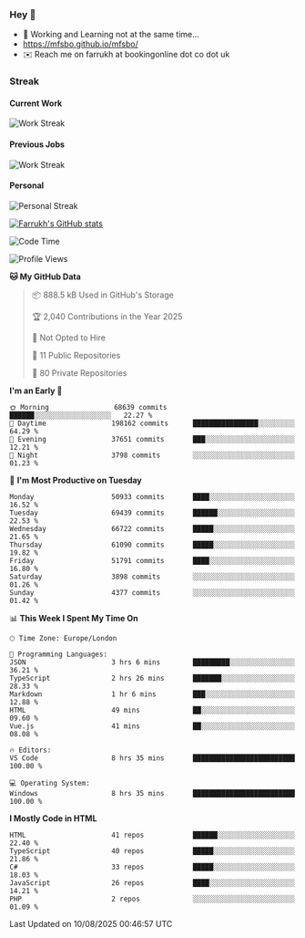 ### Hey 👋

- 🏃 Working and Learning not at the same time...
- https://mfsbo.github.io/mfsbo/
- ✉️ Reach me on farrukh at bookingonline dot co dot uk

### Streak
#### Current Work
![Work Streak](https://streak-stats.demolab.com/?user=mfsbo)
#### Previous Jobs
![Work Streak](https://streak-stats.demolab.com/?user=farrukhcw)
#### Personal
![Personal Streak](https://streak-stats.demolab.com/?user=farrukhsubhani)

[![Farrukh's GitHub stats](https://github-readme-stats.vercel.app/api?username=mfsbo&hide=stars&count_private=true)](https://github.com/mfsbo/)

<!--START_SECTION:waka-->
![Code Time](http://img.shields.io/badge/Code%20Time-992%20hrs%2053%20mins-blue)

![Profile Views](http://img.shields.io/badge/Profile%20Views-0-blue)

**🐱 My GitHub Data** 

> 📦 888.5 kB Used in GitHub's Storage 
 > 
> 🏆 2,040 Contributions in the Year 2025
 > 
> 🚫 Not Opted to Hire
 > 
> 📜 11 Public Repositories 
 > 
> 🔑 80 Private Repositories 
 > 
**I'm an Early 🐤** 

```text
🌞 Morning                68639 commits       ██████░░░░░░░░░░░░░░░░░░░   22.27 % 
🌆 Daytime                198162 commits      ████████████████░░░░░░░░░   64.29 % 
🌃 Evening                37651 commits       ███░░░░░░░░░░░░░░░░░░░░░░   12.21 % 
🌙 Night                  3798 commits        ░░░░░░░░░░░░░░░░░░░░░░░░░   01.23 % 
```
📅 **I'm Most Productive on Tuesday** 

```text
Monday                   50933 commits       ████░░░░░░░░░░░░░░░░░░░░░   16.52 % 
Tuesday                  69439 commits       ██████░░░░░░░░░░░░░░░░░░░   22.53 % 
Wednesday                66722 commits       █████░░░░░░░░░░░░░░░░░░░░   21.65 % 
Thursday                 61090 commits       █████░░░░░░░░░░░░░░░░░░░░   19.82 % 
Friday                   51791 commits       ████░░░░░░░░░░░░░░░░░░░░░   16.80 % 
Saturday                 3898 commits        ░░░░░░░░░░░░░░░░░░░░░░░░░   01.26 % 
Sunday                   4377 commits        ░░░░░░░░░░░░░░░░░░░░░░░░░   01.42 % 
```


📊 **This Week I Spent My Time On** 

```text
🕑︎ Time Zone: Europe/London

💬 Programming Languages: 
JSON                     3 hrs 6 mins        █████████░░░░░░░░░░░░░░░░   36.21 % 
TypeScript               2 hrs 26 mins       ███████░░░░░░░░░░░░░░░░░░   28.33 % 
Markdown                 1 hr 6 mins         ███░░░░░░░░░░░░░░░░░░░░░░   12.88 % 
HTML                     49 mins             ██░░░░░░░░░░░░░░░░░░░░░░░   09.60 % 
Vue.js                   41 mins             ██░░░░░░░░░░░░░░░░░░░░░░░   08.08 % 

🔥 Editors: 
VS Code                  8 hrs 35 mins       █████████████████████████   100.00 % 

💻 Operating System: 
Windows                  8 hrs 35 mins       █████████████████████████   100.00 % 
```

**I Mostly Code in HTML** 

```text
HTML                     41 repos            ██████░░░░░░░░░░░░░░░░░░░   22.40 % 
TypeScript               40 repos            █████░░░░░░░░░░░░░░░░░░░░   21.86 % 
C#                       33 repos            █████░░░░░░░░░░░░░░░░░░░░   18.03 % 
JavaScript               26 repos            ████░░░░░░░░░░░░░░░░░░░░░   14.21 % 
PHP                      2 repos             ░░░░░░░░░░░░░░░░░░░░░░░░░   01.09 % 
```




 Last Updated on 10/08/2025 00:46:57 UTC
<!--END_SECTION:waka-->
<!--
**mfsbo/mfsbo** is a ✨ _special_ ✨ repository because its `README.md` (this file) appears on your GitHub profile.

Here are some ideas to get you started:

- 🔭 I’m currently working on ...
- 🌱 I’m currently learning ...
- 👯 I’m looking to collaborate on ...
- 🤔 I’m looking for help with ...
- 💬 Ask me about ...
- 📫 How to reach me: ...
- 😄 Pronouns: ...
- ⚡ Fun fact: ...
-->
